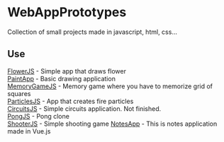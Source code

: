# WebAppPrototypes
Collection of small projects made in javascript, html, css...
## Use
[FlowerJS](https://adam077x.github.io/WebAppPrototypes/FlowerJS) - Simple app that draws flower\
[PaintApp](https://adam077x.github.io/WebAppPrototypes/PaintApp) - Basic drawing application\
[MemoryGameJS](https://adam077x.github.io/WebAppPrototypes/MemoryGameJS) - Memory game where you have to memorize grid of squares\
[ParticlesJS](https://adam077x.github.io/WebAppPrototypes/ParticlesJS) - App that creates fire particles\
[CircuitsJS](https://adam077x.github.io/WebAppPrototypes/CircuitsJS/) - Simple circuits application. Not finished.\
[PongJS](https://adam077x.github.io/WebAppPrototypes/PongJS/) - Pong clone\
[ShooterJS](https://adam077x.github.io/WebAppPrototypes/ShooterJS/) - Simple shooting game
[NotesApp](https://adam077x.github.io/WebAppPrototypes/notes-app/dist/) - This is notes application made in Vue.js
